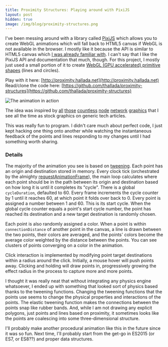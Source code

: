 ```yaml
---
title: Proximity Structures: Playing around with PixiJS
layout: post
hidden: true
image: /img/blog/proximity-structures.png
---
```


I've been messing around with a library called [PixiJS](http://www.pixijs.com/)
which allows you to create WebGL animations which will fall back to HTML5 canvas
if WebGL is not available in the browser. I mostly like it because the API is
similar to HTML5 canvas which [I was already familiar
with](https://github.com/thallada/thallada.github.io/blob/master/js/magic.js). I
can't say that I like the PixiJS API and documentation that much, though. For
this project, I mostly just used a small portion of it to create [WebGL (GPU
accelerated) primitive
shapes](http://www.goodboydigital.com/pixi-webgl-primitives/) (lines and
circles).

Play with it here: [http://proximity.hallada.net](http://proximity.hallada.net)
Read/clone the code here: [https://github.com/thallada/proximity-structures](https://github.com/thallada/proximity-structures)

![The animation in action](/img/blog/proximity-structures.gif)

The idea was inspired by
[all](https://thumb9.shutterstock.com/display_pic_with_logo/3217643/418838422/stock-vector-abstract-technology-futuristic-network-418838422.jpg)
[those](https://ak5.picdn.net/shutterstock/videos/27007555/thumb/10.jpg)
[countless](https://ak9.picdn.net/shutterstock/videos/10477484/thumb/1.jpg)
[node](https://ak3.picdn.net/shutterstock/videos/25825727/thumb/1.jpg)
[network](https://t4.ftcdn.net/jpg/00/93/24/21/500_F_93242102_mqtDljufY7CNY0wMxunSbyDi23yNs1DU.jpg)
[graphics](https://ak6.picdn.net/shutterstock/videos/12997085/thumb/1.jpg) that
I see all the time as stock graphics on generic tech articles.

This was really fun to program. I didn't care much about perfect code, I just
kept hacking one thing onto another while watching the instantaneous feedback of
the points and lines responding to my changes until I had something worth
sharing.

### Details

The majority of the animation you see is based on
[tweening](https://en.wikipedia.org/wiki/Inbetweening). Each point has an origin
and destination stored in memory. Every clock tick (orchestrated by the
almighty
[requestAnimationFrame](https://developer.mozilla.org/en-US/docs/Web/API/window/requestAnimationFrame)),
the main loop calculates where each point should be in the path between its
origin and destination based on how long it is until it completes its "cycle".
There is a global `cycleDuration`, defaulted to 60. Every frame increments the cycle
counter by 1 until it reaches 60, at which point it folds over back to 0. Every
point is assigned a number between 1 and 60. This is its start cycle. When the
global cycle counter equals a point's start cycle number, the point has reached
its destination and a new target destination is randomly chosen.

Each point is also randomly assigned a color. When a point is within
`connectionDistance` of another point in the canvas, a line is drawn between the
two points, their colors are averaged, and the points' colors become the average
color weighted by the distance between the points. You can see clusters of
points converging on a color in the animation.

Click interaction is implemented by modifying point target destinations within a
radius around the click. Initially, a mouse hover will push points away.
Clicking and holding will draw points in, progressively growing the effect
radius in the process to capture more and more points.

I thought it was really neat that without integrating any physics engine
whatsoever, I ended up with something that looked sort of physics based thanks
to the tweening functions. Changing the tweening functions that the points use
seems to change the physical properties and interactions of the points. The
elastic tweening function makes the connections between the points snap like
rubber bands. And, while I am not drawing any explicit polygons, just points and
lines based on proximity, it sometimes looks like the points are coalescing into
some three-dimensional structure.

I'll probably make another procedural animation like this in the future since it
was so fun. Next time, I'll probably start from the get-go in ES2015 (or ES7,
or ES8??) and proper data structures.
